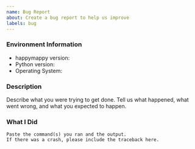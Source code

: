 ```yaml
---
name: Bug Report
about: Create a bug report to help us improve
labels: bug
---
```


<!-- Please search existing issues to avoid creating duplicates. -->

### Environment Information

-   happymappy version:
-   Python version:
-   Operating System:

### Description

Describe what you were trying to get done.
Tell us what happened, what went wrong, and what you expected to happen.

### What I Did

```
Paste the command(s) you ran and the output.
If there was a crash, please include the traceback here.
```
